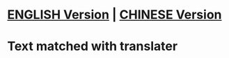 #  [ENGLISH Version](https://github.com/AGA-Translation/Text/tree/ENGLISH) | [CHINESE Version](https://github.com/AGA-Translation/Text/tree/CHINESE)
# Text matched with translater
